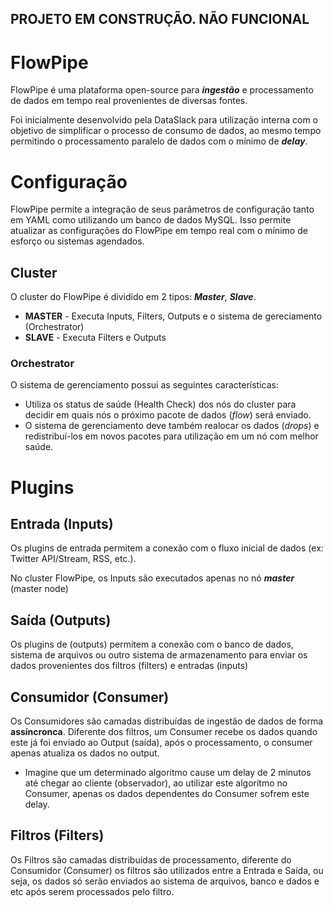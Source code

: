 ## PROJETO EM CONSTRUÇÃO. NÃO FUNCIONAL

# FlowPipe
FlowPipe é uma plataforma open-source para ***ingestão***
e processamento de dados em tempo real provenientes de diversas fontes.

Foi inicialmente desenvolvido pela DataSlack para 
utilização interna com o objetivo de simplificar o
processo de consumo de dados, ao mesmo tempo
permitindo o processamento paralelo de dados com o 
mínimo de ***delay***.


# Configuração

FlowPipe permite a integração de seus parâmetros de configuração
tanto em YAML como utilizando um banco de dados MySQL. Isso permite atualizar as configurações
do FlowPipe em tempo real com o mínimo de esforço ou sistemas agendados.

## Cluster
O cluster do FlowPipe é dividido em 2 tipos: ***Master***,
***Slave***.

- **MASTER** - Executa Inputs, Filters, Outputs e o sistema de gereciamento (Orchestrator)
- **SLAVE** - Executa Filters e Outputs

### Orchestrator
O sistema de gerenciamento possui as seguintes características:

- Utiliza os status de saúde (Health Check) dos nós do cluster
para decidir em quais nós o próximo pacote de dados (*flow*) será enviado.
- O sistema de gerenciamento deve também realocar os
dados (*drops*) e redistribuí-los em novos pacotes para utilização em um nó com
melhor saúde.


# Plugins

## Entrada (Inputs)
Os plugins de entrada permitem a conexão com o fluxo
inicial de dados (ex: Twitter API/Stream, RSS, etc.).

No cluster FlowPipe, os Inputs são executados apenas no nó
***master*** (master node)

## Saída (Outputs)
Os plugins de  (outputs) permitem a conexão com o banco de dados, sistema de arquivos ou outro sistema de armazenamento
para enviar os dados provenientes
dos filtros (filters) e entradas (inputs)

## Consumidor (Consumer)
Os Consumidores são camadas distribuídas de ingestão de dados de forma **assíncronca**. Diferente dos
filtros, um Consumer recebe os dados quando este
já foi enviado ao Output (saída), após o processamento, o consumer apenas atualiza os dados no output.

- Imagine que um determinado algoritmo cause um delay de 2 minutos até
chegar ao cliente (observador), ao utilizar este algoritmo no Consumer, apenas os dados dependentes do Consumer sofrem este delay.

## Filtros (Filters)
Os Filtros são camadas distribuídas de processamento, diferente do Consumidor (Consumer) os filtros são utilizados entre a Entrada e Saída, ou seja, 
os dados só serão enviados ao sistema de arquivos, banco e dados e etc após serem processados pelo filtro.
